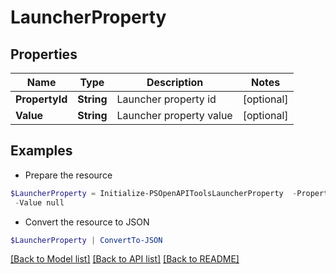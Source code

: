 # LauncherProperty
## Properties

Name | Type | Description | Notes
------------ | ------------- | ------------- | -------------
**PropertyId** | **String** | Launcher property id | [optional] 
**Value** | **String** | Launcher property value | [optional] 

## Examples

- Prepare the resource
```powershell
$LauncherProperty = Initialize-PSOpenAPIToolsLauncherProperty  -PropertyId null `
 -Value null
```

- Convert the resource to JSON
```powershell
$LauncherProperty | ConvertTo-JSON
```

[[Back to Model list]](../README.md#documentation-for-models) [[Back to API list]](../README.md#documentation-for-api-endpoints) [[Back to README]](../README.md)

